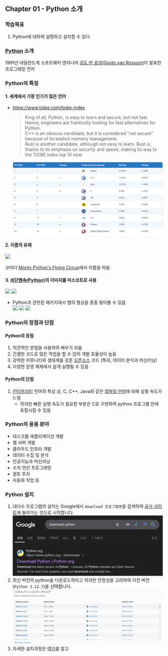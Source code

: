 ## Chapter 01 - Python 소개

### 학습목표
1. Python에 대하여 설명하고 설치할 수 있다.

### [Python](https://ko.wikipedia.org/wiki/%ED%8C%8C%EC%9D%B4%EC%8D%AC) 소개
1991년 네덜란드계 소프트웨어 엔지니어 [귀도 반 로섬(Guido van Rossum)](https://ko.wikipedia.org/wiki/%EA%B7%80%EB%8F%84_%EB%B0%98_%EB%A1%9C%EC%84%AC)이 발표한 프로그래밍 언어

### Python의 특징
#### 1. 세계에서 가장 인기가 많은 언어
   - https://www.tiobe.com/tiobe-index
        > King of all, Python, is easy to learn and secure, but not fast. Hence, engineers are frantically looking for fast alternatives for Python. \
        > C++ is an obvious candidate, but it is considered "not secure" because of its explicit memory management. \
        > Rust is another candidate, although not easy to learn. Rust is, thanks to its emphasis on security and speed, making its way to the TIOBE index top 10 now.
   
        ![alt text](image.png)
        
#### 2. 이름의 유래
<img src="https://scontent-ssn1-1.xx.fbcdn.net/v/t39.30808-6/348591261_2388114608023911_3457504353646096240_n.jpg?_nc_cat=103&ccb=1-7&_nc_sid=2285d6&_nc_ohc=0LS1p5fU23EQ7kNvgF_KHKL&_nc_ht=scontent-ssn1-1.xx&_nc_gid=AcPy2F6uLM7pCKEdwx8rZi6&oh=00_AYARCN8Wcg661PRIsz1aFoqTDSQYXx_hxDWOoFuWrOQ8TA&oe=671D7F2F">

코미디 [Monty Python's Flying Circus](https://namu.wiki/w/%EB%AA%AC%ED%8B%B0%20%ED%8C%8C%EC%9D%B4%ED%8A%BC%EC%9D%98%20%EB%B9%84%ED%96%89%20%EC%84%9C%EC%BB%A4%EC%8A%A4)에서 이름을 따옴

#### 3. [비단뱀속(Python)](https://ko.wikipedia.org/wiki/%EB%B9%84%EB%8B%A8%EB%B1%80%EC%86%8D)의 이미지를 마스코트로 사용
<img src="https://upload.wikimedia.org/wikipedia/commons/thumb/e/e0/Python_bivittatus_%D1%82%D0%B8%D0%B3%D1%80%D0%BE%D0%B2%D1%8B%D0%B9_%D0%BF%D0%B8%D1%82%D0%BE%D0%BD.jpg/600px-Python_bivittatus_%D1%82%D0%B8%D0%B3%D1%80%D0%BE%D0%B2%D1%8B%D0%B9_%D0%BF%D0%B8%D1%82%D0%BE%D0%BD.jpg" height="200">
<img src="https://www.python.org/static/img/python-logo@2x.png" height="200">

- Python과 관련된 패키지에서 뱀의 형상을 종종 찾아볼 수 있음 \
    <img src="https://numba.pydata.org/_static/numba-blue-horizontal-rgb.svg" height="100">
    <img src="https://docs.sympy.org/latest/_images/sympy-500px.png" height="100">
    <img src="https://i0.wp.com/pythonunbound.com/wp-content/uploads/2022/12/scipy-1.jpg?resize=300%2C176&ssl=1" height="100">


### Python의 장점과 단점
#### Python의 장점
1. 직관적인 문법을 사용하여 배우기 쉬움
2. 간결한 코드로 많은 작업을 할 수 있어 개발 효율성이 높음
3. 강력한 커뮤니티와 생태계를 갖춘 [오픈소스](https://ko.wikipedia.org/wiki/%EC%98%A4%ED%94%88_%EC%86%8C%EC%8A%A4) 코드 (특히, 데이터 분석과 머신러닝)
4. 다양한 운영 체제에서 쉽게 실행될 수 있음

#### Python의 단점
1. [인터프리터](https://ko.wikipedia.org/wiki/%EC%9D%B8%ED%84%B0%ED%94%84%EB%A6%AC%ED%84%B0) 언어의 특성 상, C, C++, Java와 같은 [컴파일 언어](https://ko.wikipedia.org/wiki/%EC%BB%B4%ED%8C%8C%EC%9D%BC_%EC%96%B8%EC%96%B4)에 비해 실행 속도가 느림
   - 하지만 빠른 실행 속도가 필요한 부분은 C로 구현하여 python 프로그램 안에 포함시킬 수 있음

### Python의 응용 분야
- 데스크톱 애플리케이션 개발
- 웹 서버 개발
- 클라우드 인프라 개발
- 데이터 수집 및 분석
- 인공지능과 머신러닝
- 수치 연산 프로그래밍
- 퀀트 투자
- 자동화 작업 등

### Python 설치
1. 대다수 프로그램의 설치는 Google에서 `download 프로그램명`을 검색하여 [공식 사이트](https://www.python.org/downloads/)에 들어가는 것으로 시작합니다.
    ![alt text](image-1.png)
2. 최신 버전의 python을 다운로드하라고 하지만 안정성을 고려하여 이전 버전(`Python 3.12.7`)을 선택합니다. \
    ![alt text](image-2.png)
3. 자세한 설치과정은 [여기](https://wikidocs.net/8)를 참고